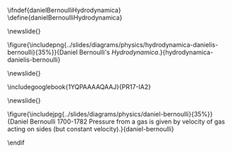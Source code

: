 \ifndef{danielBernoulliHydrodynamica}
\define{danielBernoulliHydrodynamica}

\newslide{}

\figure{\includepng{../slides/diagrams/physics/hydrodynamica-danielis-bernoulli}{35%}}{Daniel Bernoulli's *Hydrodynamica*.}{hydrodynamica-danielis-bernoulli}

\newslide{}

\includegooglebook{1YQPAAAAQAAJ}{PR17-IA2}

\newslide{}

\figure{\includejpg{../slides/diagrams/physics/daniel-bernoulli}{35%}}{Daniel Bernoulli 1700-1782 Pressure from a gas is given by velocity of gas acting on sides (but constant velocity).}{daniel-bernoulli}




\endif

